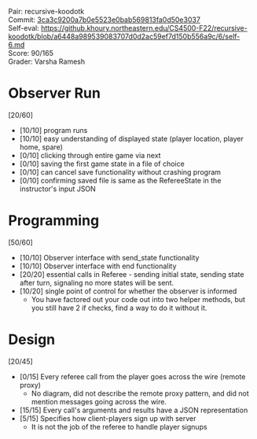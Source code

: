 Pair: recursive-koodotk \
Commit: [3ca3c9200a7b0e5523e0bab569813fa0d50e3037](https://github.khoury.northeastern.edu/CS4500-F22/recursive-koodotk/tree/3ca3c9200a7b0e5523e0bab569813fa0d50e3037) \
Self-eval: https://github.khoury.northeastern.edu/CS4500-F22/recursive-koodotk/blob/a6448a989539083707d0d2ac59ef7d150b556a9c/6/self-6.md \
Score: 90/165 \
Grader: Varsha Ramesh

# Observer Run

[20/60] 

- [10/10] program runs
- [10/10] easy understanding of displayed state (player location, player home, spare)
- [0/10] clicking through entire game via next
- [0/10] saving the first game state in a file of choice 
- [0/10] can cancel save functionality without crashing program
- [0/10] confirming saved file is same as the RefereeState in the instructor's input JSON

# Programming

[50/60]

- [10/10] Observer interface with send_state functionality
- [10/10] Observer interface with end functionality
- [20/20] essential calls in Referee - sending initial state, sending state after turn, signaling no more states will be sent.
- [10/20] single point of control for whether the observer is informed
    - You have factored out your code out into two helper methods, but you still have 2 if checks, find a way to do it without it.

  
# Design

[20/45]

- [0/15] Every referee call from the player goes across the wire (remote proxy)
  - No diagram, did not describe the remote proxy pattern, and did not mention messages going across the wire.
- [15/15] Every call's arguments and results have a JSON representation
- [5/15] Specifies how client-players sign up with server 
  - It is not the job of the referee to handle player signups

